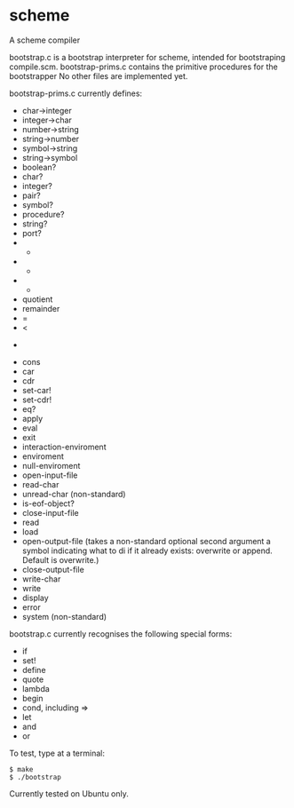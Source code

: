 scheme
======

A scheme compiler


bootstrap.c is a bootstrap interpreter for scheme, intended for bootstraping compile.scm.
bootstrap-prims.c contains the primitive procedures for the bootstrapper
No other files are implemented yet.

bootstrap-prims.c currently defines:

- char->integer
- integer->char
- number->string
- string->number
- symbol->string
- string->symbol
- boolean?
- char?
- integer?
- pair?
- symbol?
- procedure?
- string?
- port?
- +
- -
- *
- quotient
- remainder
- =
- <
- >
- cons
- car
- cdr
- set-car!
- set-cdr!
- eq?
- apply
- eval
- exit
- interaction-enviroment
- enviroment
- null-enviroment
- open-input-file
- read-char
- unread-char (non-standard)
- is-eof-object?
- close-input-file
- read
- load
- open-output-file (takes a non-standard optional second argument a symbol indicating what to di if it already exists: overwrite or append. Default is overwrite.)
- close-output-file
- write-char
- write
- display
- error
- system (non-standard)


bootstrap.c currently recognises the following special forms:

- if
- set!
- define
- quote
- lambda
- begin
- cond, including =>
- let
- and
- or


To test, type at a terminal:

```shell
$ make
$ ./bootstrap
```

Currently tested on Ubuntu only.